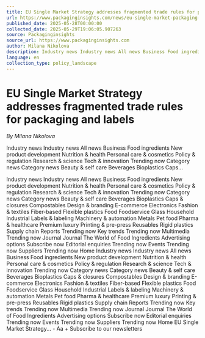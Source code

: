 ```yaml
---
title: EU Single Market Strategy addresses fragmented trade rules for packaging and labels
url: https://www.packaginginsights.com/news/eu-single-market-packaging-labeling-waste.html
published_date: 2025-05-28T00:00:00
collected_date: 2025-05-29T19:06:05.907263
source: Packaginginsights
source_url: https://www.packaginginsights.com
author: Milana Nikolova
description: Industry news Industry news All news Business Food ingredients New product development Nutrition &amp; health Personal care &amp; cosmetics Policy &amp; regulation Research &amp; science Tech &amp; innovation Trending now Category news Category news Beauty &amp; self care Beverages Bioplastics Caps...
language: en
collection_type: policy_landscape
---
```


# EU Single Market Strategy addresses fragmented trade rules for packaging and labels

*By Milana Nikolova*

Industry news Industry news All news Business Food ingredients New product development Nutrition &amp; health Personal care &amp; cosmetics Policy &amp; regulation Research &amp; science Tech &amp; innovation Trending now Category news Category news Beauty &amp; self care Beverages Bioplastics Caps...

Industry news Industry news All news Business Food ingredients New product development Nutrition &amp; health Personal care &amp; cosmetics Policy &amp; regulation Research &amp; science Tech &amp; innovation Trending now Category news Category news Beauty &amp; self care Beverages Bioplastics Caps &amp; closures Compostables Design &amp; branding E-commerce Electronics Fashion &amp; textiles Fiber-based Flexible plastics Food Foodservice Glass Household Industrial Labels &amp; labeling Machinery &amp; automation Metals Pet food Pharma &amp; healthcare Premium luxury Printing &amp; pre-press Reusables Rigid plastics Supply chain Reports Trending now Key trends Trending now Multimedia Trending now Journal Journal The World of Food Ingredients Advertising options Subscribe now Editorial enquiries Trending now Events Trending now Suppliers Trending now Home Industry news Industry news All news Business Food ingredients New product development Nutrition &amp; health Personal care &amp; cosmetics Policy &amp; regulation Research &amp; science Tech &amp; innovation Trending now Category news Category news Beauty &amp; self care Beverages Bioplastics Caps &amp; closures Compostables Design &amp; branding E-commerce Electronics Fashion &amp; textiles Fiber-based Flexible plastics Food Foodservice Glass Household Industrial Labels &amp; labeling Machinery &amp; automation Metals Pet food Pharma &amp; healthcare Premium luxury Printing &amp; pre-press Reusables Rigid plastics Supply chain Reports Trending now Key trends Trending now Multimedia Trending now Journal Journal The World of Food Ingredients Advertising options Subscribe now Editorial enquiries Trending now Events Trending now Suppliers Trending now Home EU Single Market Strategy... - Aa + Subscribe to our newsletters